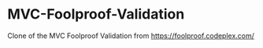 # MVC-Foolproof-Validation
Clone of the MVC Foolproof Validation from https://foolproof.codeplex.com/
